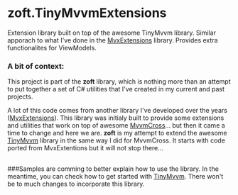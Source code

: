 # zoft.TinyMvvmExtensions

Extension library built on top of the awesome TinyMvvm library. Similar apporach to what I've done in the [MvxExtensions](https://github.com/zleao/MvvmCross-Extensions/tree/master/Libraries/MvxExtensions) library. Provides extra functionalites for ViewModels.

### A bit of context:

This project is part of the **zoft** library, which is nothing more than an attempt to put together a set of C# utilities that I've created in my current and past projects.

A lot of this code comes from another library I've developed over the years ([MvxExtensions](https://github.com/zleao/MvvmCross-Extensions)). This library was initialy built to provide some extensions and utilities that work on top of awesome [MvvmCross](https://github.com/MvvmCross/MvvmCross)... but then it came a time to change and here we are. **zoft** is my attempt to extend the awesome [TinyMvvm](https://github.com/TinyStuff/TinyMvvm) library in the same way I did for MvvmCross. It starts with code ported from MvxExtentions but it will not stop there...

##

###Samples are comming to better explain how to use the library. In the meantime, you can check how to get started with [TinyMvvm](https://github.com/TinyStuff/TinyMvvm). There won't be to much changes to incorporate this library.